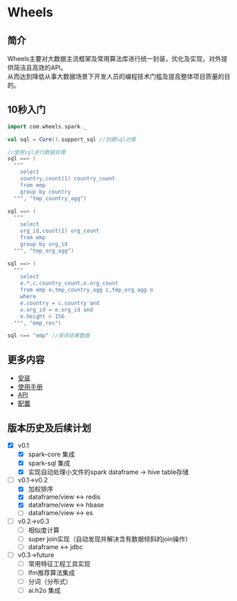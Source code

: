 # Wheels
## 简介
Wheels主要对大数据主流框架及常用算法库进行统一封装，优化及实现，对外提供简洁且高效的API。<br>
从而达到降低从事大数据场景下开发人员的编程技术门槛及提高整体项目质量的目的。
## 10秒入门

```scala
import com.wheels.spark._

val sql = Core().support_sql //创建sql对象

//使用sql进行数据处理
sql ==> (
  """
    select
    country,count(1) country_count
    from emp
    group by country
  """, "tmp_country_agg")

sql ==> (
  """
    select
    org_id,count(1) org_count
    from emp
    group by org_id
  """, "tmp_org_agg")

sql ==> (
  """
    select
    e.*,c.country_count,o.org_count
    from emp e,tmp_country_agg c,tmp_org_agg o
    where
    e.country = c.country and
    o.org_id = e.org_id and
    e.height > 156
  """, "emp_res")

sql <== "emp" //保存结果数据
```
## 更多内容
+ [安装](doc/install.md)
+ [使用手册](doc/manual.md)
+ [API](doc/api.md)
+ [配置](doc/conf.md)

## 版本历史及后续计划
- [X] v0.1
  - [X] spark-core 集成
  - [X] spark-sql 集成
  - [X] 实现自动处理小文件的spark dataframe -> hive table存储
- [ ] v0.1->v0.2
  - [X] 加权排序
  - [X] dataframe/view <-> redis
  - [X] dataframe/view <-> hbase
  - [ ] dataframe/view <-> es
- [ ] v0.2->v0.3
  - [ ] 相似度计算 
  - [ ] super join实现（自动发现并解决含有数据倾斜的join操作）
  - [ ] dataframe <-> jdbc
- [ ] v0.3->future
  - [ ] 常用特征工程工具实现
  - [ ] lfm推荐算法集成
  - [ ] 分词（分布式）  
  - [ ] ai.h2o 集成
